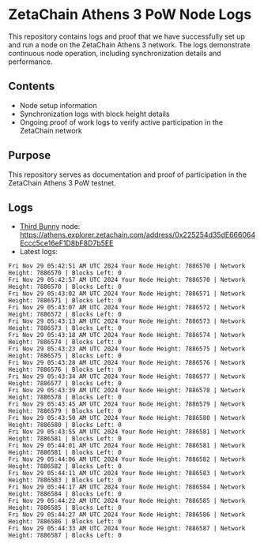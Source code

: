 # ZetaChain Athens 3 PoW Node Logs
This repository contains logs and proof that we have successfully set up and run a node on the ZetaChain Athens 3 network. The logs demonstrate continuous node operation, including synchronization details and performance.

## Contents
- Node setup information
- Synchronization logs with block height details
- Ongoing proof of work logs to verify active participation in the ZetaChain network

## Purpose
This repository serves as documentation and proof of participation in the ZetaChain Athens 3 PoW testnet.

## Logs

- [Third Bunny](https://thirdbunny.xyz/) node: https://athens.explorer.zetachain.com/address/0x225254d35dE666064Eccc5ce16eF1D8bF8D7b5EE
- Latest logs:
```
Fri Nov 29 05:42:51 AM UTC 2024 Your Node Height: 7886570 | Network Height: 7886570 | Blocks Left: 0
Fri Nov 29 05:42:57 AM UTC 2024 Your Node Height: 7886570 | Network Height: 7886570 | Blocks Left: 0
Fri Nov 29 05:43:02 AM UTC 2024 Your Node Height: 7886571 | Network Height: 7886571 | Blocks Left: 0
Fri Nov 29 05:43:07 AM UTC 2024 Your Node Height: 7886572 | Network Height: 7886572 | Blocks Left: 0
Fri Nov 29 05:43:13 AM UTC 2024 Your Node Height: 7886573 | Network Height: 7886573 | Blocks Left: 0
Fri Nov 29 05:43:18 AM UTC 2024 Your Node Height: 7886574 | Network Height: 7886574 | Blocks Left: 0
Fri Nov 29 05:43:23 AM UTC 2024 Your Node Height: 7886575 | Network Height: 7886575 | Blocks Left: 0
Fri Nov 29 05:43:28 AM UTC 2024 Your Node Height: 7886576 | Network Height: 7886576 | Blocks Left: 0
Fri Nov 29 05:43:34 AM UTC 2024 Your Node Height: 7886577 | Network Height: 7886577 | Blocks Left: 0
Fri Nov 29 05:43:39 AM UTC 2024 Your Node Height: 7886578 | Network Height: 7886578 | Blocks Left: 0
Fri Nov 29 05:43:45 AM UTC 2024 Your Node Height: 7886579 | Network Height: 7886579 | Blocks Left: 0
Fri Nov 29 05:43:50 AM UTC 2024 Your Node Height: 7886580 | Network Height: 7886580 | Blocks Left: 0
Fri Nov 29 05:43:55 AM UTC 2024 Your Node Height: 7886581 | Network Height: 7886581 | Blocks Left: 0
Fri Nov 29 05:44:01 AM UTC 2024 Your Node Height: 7886581 | Network Height: 7886581 | Blocks Left: 0
Fri Nov 29 05:44:06 AM UTC 2024 Your Node Height: 7886582 | Network Height: 7886582 | Blocks Left: 0
Fri Nov 29 05:44:11 AM UTC 2024 Your Node Height: 7886583 | Network Height: 7886583 | Blocks Left: 0
Fri Nov 29 05:44:17 AM UTC 2024 Your Node Height: 7886584 | Network Height: 7886584 | Blocks Left: 0
Fri Nov 29 05:44:22 AM UTC 2024 Your Node Height: 7886585 | Network Height: 7886585 | Blocks Left: 0
Fri Nov 29 05:44:27 AM UTC 2024 Your Node Height: 7886586 | Network Height: 7886586 | Blocks Left: 0
Fri Nov 29 05:44:33 AM UTC 2024 Your Node Height: 7886587 | Network Height: 7886587 | Blocks Left: 0
```
